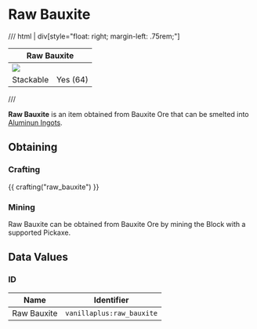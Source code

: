 # Raw Bauxite

/// html | div[style="float: right; margin-left: .75rem;"]
<table>
  <thead>
    <tr>
      <th style="text-align: center;" colspan="2">Raw Bauxite</td>
    </tr>
  </thead>
  <tbody>
    <tr>
      <td colspan="2"><img src="../../../assets/img/items/raw_bauxite.png" style="max-width: 250px;">
    </tr>
    <tr>
      <td>Stackable</td>
      <td>Yes (64)</td>
    </tr>
  </tbody>
</table>
///

**Raw Bauxite** is an item obtained from Bauxite Ore that can be smelted into [Aluminun Ingots](aluminum_ingot.md).

## Obtaining

### Crafting

{{ crafting("raw_bauxite") }}

### Mining

Raw Bauxite can be obtained from Bauxite Ore by mining the Block with a supported Pickaxe.

## Data Values

### ID

| Name        | Identifier                |
|-------------|---------------------------|
| Raw Bauxite | `vanillaplus:raw_bauxite` |